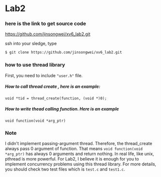# Lab2

### here is the link to get source code

https://github.com/jinsongwei/xv6_lab2.git

ssh into your sledge, type

```sh
$ git clone https://github.com/jinsongwei/xv6_lab2.git
```

### how to use thread library

First, you need to include ```"user.h"``` file.

##### How to call thread create , here is an example:

```
void *tid = thread_create(function, (void *)0);
```

##### How to write thead calling function. Here is an example

```
void function(void *arg_ptr)
```

### Note

I didn't implement passing-argument thread. Therefore, the thread_create always pass 0 argument of function. That means 
```void function(void *arg_ptr)``` has always 0 arguments and return nothing. In real life, like unix, pthread is more powerful.
For Lab2, I believe it is enough for you to implement concurrency problems using this thread library. 
For more details, you should check two test files which is ```test.c``` and ```test1.c```. 

